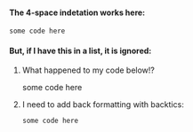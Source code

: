 #### The 4-space indetation works here:

    some code here

#### But, if I have this in a list, it is ignored:

1. What happened to my code below!?

    some code here

2. I need to add back formatting with backtics:

    `some code here`

